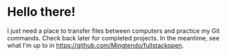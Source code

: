 # Hello there!

I just need a place to transfer files between computers and practice my Git commands. Check back later for completed projects. In the meantime, see what I'm up to in https://github.com/Mingtendo/fullstackopen.